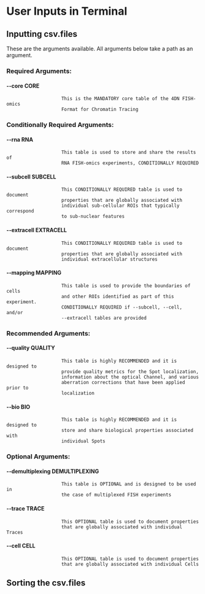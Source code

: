 # User Inputs in Terminal
## Inputting csv.files
These are the arguments available. All arguments below take a path as an argument.
### Required Arguments:
#### --core CORE           
                        This is the MANDATORY core table of the 4DN FISH-omics
                        Format for Chromatin Tracing

### Conditionally Required Arguments:
####  --rna RNA            
                        This table is used to store and share the results of
                        RNA FISH-omics experiments, CONDITIONALLY REQUIRED
####  --subcell SUBCELL     
                        This CONDITIONALLY REQUIRED table is used to document
                        properties that are globally associated with
                        individual sub-cellular ROIs that typically correspond
                        to sub-nuclear features
 #### --extracell EXTRACELL
                        This CONDITIONALLY REQUIRED table is used to document
                        properties that are globally associated with
                        individual extracellular structures
 #### --mapping MAPPING     
                        This table is used to provide the boundaries of cells
                        and other ROIs identified as part of this experiment.
                        CONDITIONALLY REQUIRED if --subcell, --cell, and/or
                        --extracell tables are provided

### Recommended Arguments:
####  --quality QUALITY     
                        This table is highly RECOMMENDED and it is designed to
                        provide quality metrics for the Spot localization,
                        information about the optical Channel, and various
                        aberration corrections that have been applied prior to
                        localization
 #### --bio BIO             
                        This table is highly RECOMMENDED and it is designed to
                        store and share biological properties associated with
                        individual Spots

### Optional Arguments:
####  --demultiplexing DEMULTIPLEXING
                        This table is OPTIONAL and is designed to be used in
                        the case of multiplexed FISH experiments
####  --trace TRACE         
                        This OPTIONAL table is used to document properties
                        that are globally associated with individual Traces
####  --cell CELL           
                        This OPTIONAL table is used to document properties
                        that are globally associated with individual Cells
## Sorting the csv.files
